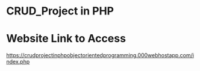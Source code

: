 # CRUD_Project in PHP
# Website Link to Access
https://crudprojectinphpobjectorientedprogramming.000webhostapp.com/index.php
